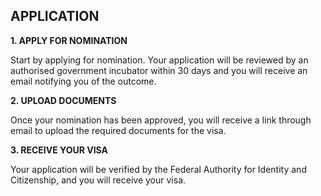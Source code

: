 ## APPLICATION <br>

**1. APPLY FOR NOMINATION**

Start by applying for nomination. Your application will be reviewed by an authorised government incubator
within 30 days and you will receive an email notifying you of the outcome.


**2. UPLOAD DOCUMENTS**

Once your nomination has been approved, you will receive a link through email to upload the required
documents for the visa.

**3. RECEIVE YOUR VISA**

Your application will be verified by the Federal Authority for Identity and Citizenship, and you will
receive your visa.
